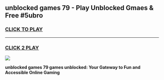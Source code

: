 
## unblocked games 79 - Play Unblocked Gmaes & Free #5ubro
<h3>
<a href="https://premium.freeplayer.one?title=unblocked_games_79&ref=03M">CLICK TO PLAY</a></h3>
<hr>

<h3>
<a href="https://premium.freeplayer.one?title=unblocked_games_79&ref=03M">CLICK 2 PLAY</a>
  
</h3>

<a href="https://premium.freeplayer.one?title=unblocked_games_79&ref=03M"><img src="https://clearcache.store/games.png"></a>


**unblocked games 79 games unblocked: Your Gateway to Fun and Accessible Online Gaming**
